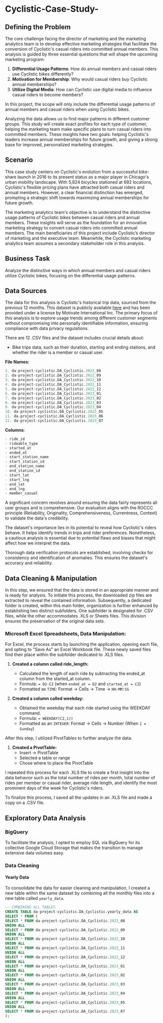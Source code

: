 # Cyclistic-Case-Study-
## Defining the Problem

The core challenge facing the director of marketing and the marketing analytics team is to develop effective marketing strategies that facilitate the conversion of Cyclistic's casual riders into committed annual members. This analysis is guided by three essential questions that will shape the upcoming marketing program:

1. **Differential Usage Patterns**: How do annual members and casual riders use Cyclistic bikes differently?
2. **Motivation for Membership**: Why would casual riders buy Cyclistic annual memberships?
3. **Utilize Digital Media**: How can Cyclistic use digital media to influence casual riders to become members?

In this project, the scope will only include the differential usage patterns of annual members and casual riders when using Cyclistic bikes.

Analyzing the data allows us to find major patterns in different customer groups. This study will create exact profiles for each type of customer, helping the marketing team make specific plans to turn casual riders into committed members. These insights have two goals: helping Cyclistic's leaders increase annual memberships for future growth, and giving a strong base for improved, personalized marketing strategies.

## Scenario

This case study centers on Cyclistic's evolution from a successful bike-share launch in 2016 to its present status as a major player in Chicago's urban mobility landscape. With 5,824 bicycles stationed at 692 locations, Cyclistic's flexible pricing plans have attracted both casual riders and annual members. However, a clear financial distinction has emerged, prompting a strategic shift towards maximizing annual memberships for future growth.

The marketing analytics team's objective is to understand the distinctive usage patterns of Cyclistic bikes between casual riders and annual members. These insights will serve as the foundation for an innovative marketing strategy to convert casual riders into committed annual members. The main beneficiaries of this project include Cyclistic’s director of marketing and the executive team. Meanwhile, the Cyclistic marketing analytics team assumes a secondary stakeholder role in this analysis.

## Business Task

Analyze the distinctive ways in which annual members and casual riders utilize Cyclistic bikes, focusing on the differential usage patterns.

## Data Sources

The data for this analysis is Cyclistic's historical trip data, sourced from the previous 12 months. This dataset is publicly available [here](#link-to-dataset) and has been provided under a license by Motivate International Inc. The primary focus of this analysis is to explore usage trends among different customer segments without compromising into personally identifiable information, ensuring compliance with data privacy regulations.

There are 12 .CSV files and the dataset includes crucial details about:
- Bike trips data, such as their duration, starting and ending stations, and whether the rider is a member or casual user.

**File Names**:
```sql
1. da-project-cyclistic.DA_Cyclistic.2022_08
2. da-project-cyclistic.DA_Cyclistic.2022_09
3. da-project-cyclistic.DA_Cyclistic.2022_10
4. da-project-cyclistic.DA_Cyclistic.2022_11
5. da-project-cyclistic.DA_Cyclistic.2022_12
6. da-project-cyclistic.DA_Cyclistic.2023_01
7. da-project-cyclistic.DA_Cyclistic.2023_02
8. da-project-cyclistic.DA_Cyclistic.2023_03
9. da-project-cyclistic.DA_Cyclistic.2023_04
10. da-project-cyclistic.DA_Cyclistic.2023_05
11. da-project-cyclistic.DA_Cyclistic.2023_06
12. da-project-cyclistic.DA_Cyclistic.2023_07
```

**Columns**:
```sql
- ride_id
- rideable_type
- started_at
- ended_at
- start_station_name
- start_station_id
- end_station_name
- end_station_id
- start_lat
- start_lng
- end_lat
- end_lng
- member_casual
```
A significant concern revolves around ensuring the data fairly represents all user groups and is comprehensive. Our evaluation aligns with the ROCCC principle (Reliability, Originality, Comprehensiveness, Currentness, Context) to validate the data's credibility.

The dataset's importance lies in its potential to reveal how Cyclistic's riders behave. It helps identify trends in trips and rider preferences. Nonetheless, a cautious analysis is essential due to potential flaws and biases that might affect how we interpret the data.

Thorough data verification protocols are established, involving checks for consistency and identification of anomalies. This ensures the dataset's accuracy and reliability.

## Data Cleaning & Manipulation

In this step, we ensured that the data is stored in an appropriate manner and is ready for analysis. To initiate this process, the downloaded zip files are extracted to reveal the contained information. Subsequently, a dedicated folder is created, within this main folder, organization is further enhanced by establishing two distinct subfolders. One subfolder is designated for .CSV files, while the other accommodates .XLS or Sheets files. This division ensures the preservation of the original data sets.

### Microsoft Excel Spreadsheets, Data Manipulation:

For Excel, the process starts by launching the application, opening each file, and opting to "Save As" an Excel Workbook file. These newly saved files find their place within the subfolder dedicated to .XLS files.

1. **Created a column called ride_length:**
   - Calculated the length of each ride by subtracting the ended_at column from the started_at column.
   - Formula: `= D2-C2` (when `ended_at = D2` and `started_at = C2`)
   - Formatted as `TIME`: Format → Cells → Time → `HH:MM:SS`

2. **Created a column called weekday:**
   - Obtained the weekday that each ride started using the WEEKDAY command.
   - Formula: `= WEEKDAY(C2,1))`
   - Formatted as an `INTEGER`: Format → Cells → Number (When `1 = Sunday`)

After this step, I utilized PivotTables to further analyze the data.

1. **Created a PivotTable:**
   - Insert → PivotTable
   - Selected a table or range
   - Chose where to place the PivotTable

I repeated this process for each .XLS file to create a first insight into the data behavior such as the total number of rides per month, total number of rides per member or casual rider, average ride length, and identify the most prominent days of the week for Cyclistic's riders.

To finalize this process, I saved all the updates in an .XLS file and made a copy on a .CSV file.

## Exploratory Data Analysis

### BigQuery

To facilitate the analysis, I opted to employ SQL via BigQuery for its collective Google Cloud Storage that makes the transition to manage extensive data volumes easy.

### Data Cleaning

#### Yearly Data

To consolidate the data for easier cleaning and manipulation, I created a new table within the same dataset by combining all the monthly files into a new table called `yearly_data`.

```sql
-- COMBINING ALL TABLES
CREATE TABLE da-project-cyclistic.DA_Cyclistic.yearly_data AS
SELECT * FROM (
SELECT * FROM da-project-cyclistic.DA_Cyclistic.2022_08
UNION ALL
SELECT * FROM da-project-cyclistic.DA_Cyclistic.2022_09
UNION ALL
SELECT * FROM da-project-cyclistic.DA_Cyclistic.2022_10
UNION ALL
SELECT * FROM da-project-cyclistic.DA_Cyclistic.2022_11
UNION ALL
SELECT * FROM da-project-cyclistic.DA_Cyclistic.2022_12
UNION ALL
SELECT * FROM da-project-cyclistic.DA_Cyclistic.2023_01
UNION ALL
SELECT * FROM da-project-cyclistic.DA_Cyclistic.2023_02
UNION ALL
SELECT * FROM da-project-cyclistic.DA_Cyclistic.2023_03
UNION ALL
SELECT * FROM da-project-cyclistic.DA_Cyclistic.2023_04
UNION ALL
SELECT * FROM da-project-cyclistic.DA_Cyclistic.2023_05
UNION ALL
SELECT * FROM da-project-cyclistic.DA_Cyclistic.2023_07
);
